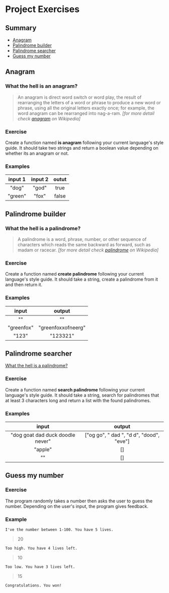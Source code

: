 # Project Exercises

## Summary
 - [Anagram](#anagram)
 - [Palindrome builder](#palindrome-builder)
 - [Palindrome searcher](#palindrome-searcher)
 - [Guess my number](#guess-my-number)

## Anagram

### What the hell is an anagram?
> An anagram is direct word switch or word play, the result of rearranging the letters of a word or phrase to produce a new word or phrase, using all the original letters exactly once; for example, the word anagram can be rearranged into nag-a-ram.
> *[for more detail check [anagram](https://en.wikipedia.org/wiki/Anagram) on Wikipedia]*

### Exercise
Create a function named **is anagram** following your current language's style guide. It should take two strings and return a boolean value depending on whether its an anagram or not.

### Examples
|input 1|input 2|outut|
|:-----:|:-----:|:---:|
|"dog"|"god"|true|
|"green"|"fox"|false|

## Palindrome builder
### What the hell is a palindrome?

> A palindrome is a word, phrase, number, or other sequence of characters which reads the same backward as forward, such as madam or racecar.
> *[for more detail check [palindrome](https://en.wikipedia.org/wiki/Palindrome) on Wikipedia]*

### Exercise

Create a function named **create palindrome** following your current language's style guide. It should take a string, create a palindrome from it and then return it.

### Examples

|input|output|
|:---:|:---:|
|""|""|
|"greenfox"|"greenfoxxofneerg"|
|"123"|"123321"|

## Palindrome searcher

[What the hell is a palindrome?](#palindrome-builder)

### Exercise

Create a function named **search palindrome** following your current language's style guide. It should take a string, search for palindromes that at least 3 characters long and return a list with the found palindromes.

### Examples

|input|output|
|:---:|:---:|
|"dog goat dad duck doodle never"|["og go", " dad ", "d d", "dood", "eve"]|
|"apple"|[]|
|""|[]|

## Guess my number

### Exercise

The program randomly takes a number then asks the user to guess the number. Depending on the user's input, the program gives feedback.

### Example
`I've the number between 1-100. You have 5 lives.`
> 20

`Too high. You have 4 lives left.`
> 10

`Too low. You have 3 lives left.`
> 15

`Congratulations. You won!`
